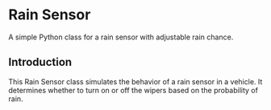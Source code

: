 # Rain Sensor

A simple Python class for a rain sensor with adjustable rain chance.

## Introduction

This Rain Sensor class simulates the behavior of a rain sensor in a vehicle. It determines whether to turn on or off the wipers based on the probability of rain.
